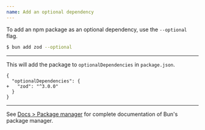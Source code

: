 ```yaml
---
name: Add an optional dependency
---
```


To add an npm package as an optional dependency, use the `--optional` flag.

```sh
$ bun add zod --optional
```

---

This will add the package to `optionalDependencies` in `package.json`.

```json-diff
{
  "optionalDependencies": {
+   "zod": "^3.0.0"
  }
}
```

---

See [Docs > Package manager](https://bun.sh/docs/cli/install) for complete documentation of Bun's package manager.
